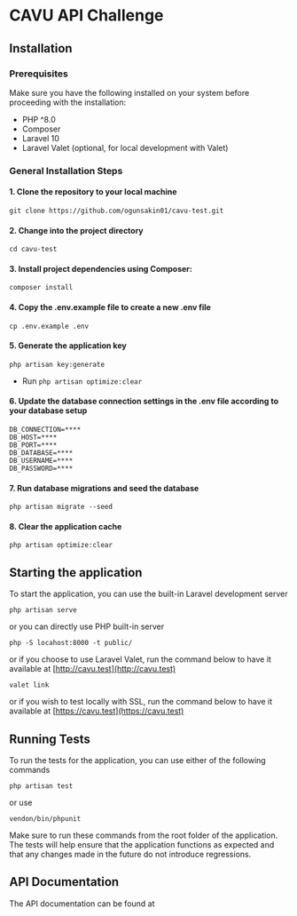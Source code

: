 # CAVU API Challenge

## Installation

### Prerequisites
Make sure you have the following installed on your system before proceeding with the installation:

- PHP ^8.0
- Composer
- Laravel 10
- Laravel Valet (optional, for local development with Valet)

### General Installation Steps

#### 1. Clone the repository to your local machine
```shell
git clone https://github.com/ogunsakin01/cavu-test.git
```

#### 2. Change into the project directory
```shell
cd cavu-test
```

#### 3. Install project dependencies using Composer:
```shell
composer install
```

#### 4. Copy the .env.example file to create a new .env file
```shell
cp .env.example .env
```

#### 5. Generate the application key
```shell
php artisan key:generate
```

- Run `php artisan optimize:clear`

#### 6. Update the database connection settings in the .env file according to your database setup
```dotenv
DB_CONNECTION=****
DB_HOST=****
DB_PORT=****
DB_DATABASE=****
DB_USERNAME=****
DB_PASSWORD=****
```

#### 7. Run database migrations and seed the database
```shell
php artisan migrate --seed
```

#### 8. Clear the application cache
```shell
php artisan optimize:clear
```

## Starting the application
To start the application, you can use the built-in Laravel development server

```shell
php artisan serve
```
or you can directly use PHP built-in server
```shell
php -S locahost:8000 -t public/
```

or if you choose to use Laravel Valet, run the command below to have it available at [http://cavu.test](http://cavu.test)
```shell
valet link
```
or if you wish to test locally  with SSL, run the command below to have it available  at [https://cavu.test](https://cavu.test)

## Running Tests
To run the tests for the application, you can use either of the following commands
```shell
php artisan test
```
or use 
```shell
vendon/bin/phpunit
```

Make sure to run these commands from the root folder of the application. The tests will help ensure that the application functions as expected and that any changes made in the future do not introduce regressions.

## API Documentation
The API documentation can be found at []()
